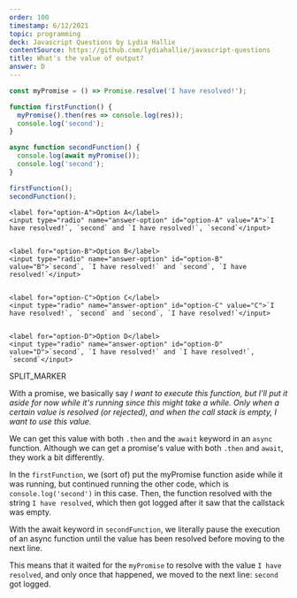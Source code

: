 ```yaml
---
order: 100
timestamp: 6/12/2021
topic: programming
deck: Javascript Questions by Lydia Hallie
contentSource: https://github.com/lydiahallie/javascript-questions
title: What's the value of output?
answer: D
---
```


  

```javascript
const myPromise = () => Promise.resolve('I have resolved!');

function firstFunction() {
  myPromise().then(res => console.log(res));
  console.log('second');
}

async function secondFunction() {
  console.log(await myPromise());
  console.log('second');
}

firstFunction();
secondFunction();
```


    <label for="option-A">Option A</label>
    <input type="radio" name="answer-option" id="option-A" value="A">`I have resolved!`, `second` and `I have resolved!`, `second`</input>
    

    <label for="option-B">Option B</label>
    <input type="radio" name="answer-option" id="option-B" value="B">`second`, `I have resolved!` and `second`, `I have resolved!`</input>
    

    <label for="option-C">Option C</label>
    <input type="radio" name="answer-option" id="option-C" value="C">`I have resolved!`, `second` and `second`, `I have resolved!`</input>
    

    <label for="option-D">Option D</label>
    <input type="radio" name="answer-option" id="option-D" value="D">`second`, `I have resolved!` and `I have resolved!`, `second`</input>
    




SPLIT_MARKER

With a promise, we basically say _I want to execute this function, but I'll put it aside for now while it's running since this might take a while. Only when a certain value is resolved (or rejected), and when the call stack is empty, I want to use this value._

We can get this value with both `.then` and the `await` keyword in an `async` function. Although we can get a promise's value with both `.then` and `await`, they work a bit differently.

In the `firstFunction`, we (sort of) put the myPromise function aside while it was running, but continued running the other code, which is `console.log('second')` in this case. Then, the function resolved with the string `I have resolved`, which then got logged after it saw that the callstack was empty.

With the await keyword in `secondFunction`, we literally pause the execution of an async function until the value has been resolved before moving to the next line.

This means that it waited for the `myPromise` to resolve with the value `I have resolved`, and only once that happened, we moved to the next line: `second` got logged.



